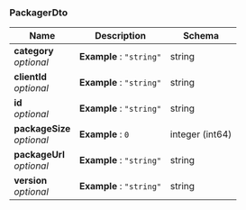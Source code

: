 
<a name="packagerdto"></a>
### PackagerDto

|Name|Description|Schema|
|---|---|---|
|**category**  <br>*optional*|**Example** : `"string"`|string|
|**clientId**  <br>*optional*|**Example** : `"string"`|string|
|**id**  <br>*optional*|**Example** : `"string"`|string|
|**packageSize**  <br>*optional*|**Example** : `0`|integer (int64)|
|**packageUrl**  <br>*optional*|**Example** : `"string"`|string|
|**version**  <br>*optional*|**Example** : `"string"`|string|



